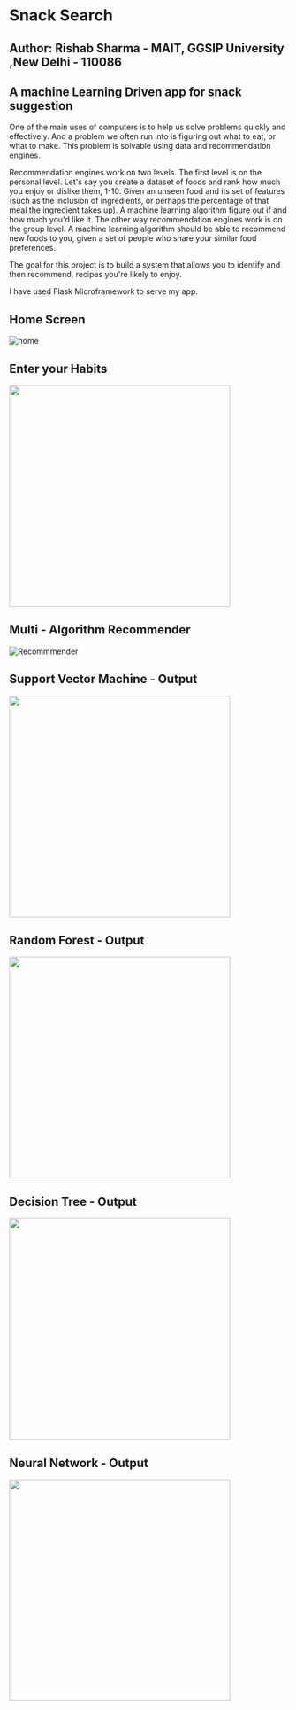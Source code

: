 # Snack Search
## Author: Rishab Sharma - MAIT, GGSIP University ,New Delhi - 110086

## A machine Learning Driven app for snack suggestion

One of the main uses of computers is to help us solve problems quickly and effectively. And a problem we often run into is figuring out what to eat, or what to make. This problem is solvable using data and recommendation engines.

Recommendation engines work on two levels. The first level is on the personal level. Let's say you create a dataset of foods and rank how much you enjoy or dislike them, 1-10. Given an unseen food and its set of features (such as the inclusion of ingredients, or perhaps the percentage of that meal the ingredient takes up). A machine learning algorithm figure out if and how much you'd like it. The other way recommendation engines work is on the group level. A machine learning algorithm should be able to recommend new foods to you, given a set of people who share your similar food preferences.

The goal for this project is to build a system that allows you to identify and then recommend, recipes you're likely to enjoy.

I have used Flask Microframework to serve my app.

## Home Screen

![home](https://github.com/rishab-sharma/snack_search/blob/master/images/Screen%20Shot%202018-02-15%20at%201.53.50%20PM.png)

## Enter your Habits

<img src="https://github.com/rishab-sharma/snack_search/blob/master/images/Screen%20Shot%202018-02-15%20at%201.54.56%20PM.png" height="400">

## Multi - Algorithm Recommender

![Recommmender](https://github.com/rishab-sharma/snack_search/blob/master/images/Screen%20Shot%202018-02-15%20at%201.55.22%20PM.png)

## Support Vector Machine - Output

<img src="https://github.com/rishab-sharma/snack_search/blob/master/images/Screen%20Shot%202018-02-15%20at%201.55.39%20PM.png" height = "400">

## Random Forest - Output

<img src="https://github.com/rishab-sharma/snack_search/blob/master/images/Screen%20Shot%202018-02-15%20at%201.55.46%20PM.png" height = "400">

## Decision Tree - Output
<img src="https://github.com/rishab-sharma/snack_search/blob/master/images/Screen%20Shot%202018-02-15%20at%201.55.54%20PM.png" height ="400">

## Neural Network - Output

<img src="https://github.com/rishab-sharma/snack_search/blob/master/images/Screen%20Shot%202018-02-15%20at%201.55.58%20PM.png" height ="400">
